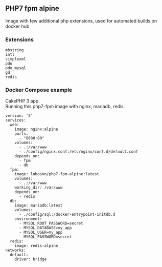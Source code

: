 ## PHP7 fpm alpine 

Image with few additional php extensions, used for automated builds on docker hub

### Extensions

```
mbstring
intl
simplexml
pdo
pdo_mysql
gd
redis
```

### Docker Compose example

CakePHP 3 app.  
Running this php7-fpm image with nginx, mariadb, redis.

```
version: '3'
services:
  web:
    image: nginx:alpine
    ports:
      - "8080:80"
    volumes:
      - .:/var/www
      - ./config/nginx.conf:/etc/nginx/conf.d/default.conf
    depends_on:
      - fpm
      - db
  fpm:
    image: luboson/php7-fpm-alpine:latest
    volumes:
      - .:/var/www
    working_dir: /var/www
    depends_on:
      - redis
  db:
    image: mariadb:latest
    volumes:
      - ./config/sql:/docker-entrypoint-initdb.d
    environment: 
      - MYSQL_ROOT_PASSWORD=secret
      - MYSQL_DATABASE=my_app
      - MYSQL_USER=my_app
      - MYSQL_PASSWORD=secret
  redis:
    image: redis:alpine
networks:
  default:
    driver: bridge
```
